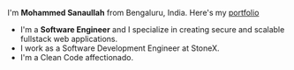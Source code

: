 <!--
**sanaullahmohammed/sanaullahmohammed** is a ✨ _special_ ✨ repository because its `README.md` (this file) appears on your GitHub profile.

Here are some ideas to get you started:

- 🔭 I’m currently working on ...
- 🌱 I’m currently learning ...
- 👯 I’m looking to collaborate on ...
- 🤔 I’m looking for help with ...
- 💬 Ask me about ...
- 📫 How to reach me: ...
- 😄 Pronouns: ...
- ⚡ Fun fact: ...
-->

<!--
| Project Name | Tech Stack | Code Link | Demo |
|--------------|------------|-----------|-----|
|              |            |           |     |
|              |            |           |     |
|              |            |           |     |
|              |            |           |     |
|              |            |           |     |
|              |            |           |     |
|              |            |           |     |
-->


I'm **Mohammed Sanaullah** from Bengaluru, India.
Here's my [portfolio](https://sanaullahmohammed.github.io/ms-portfolio-v1/index.html)

- I'm a **Software Engineer** and I specialize in creating secure and scalable fullstack web applications.
- I work as a Software Development Engineer at StoneX.
- I'm a Clean Code affectionado.

<!--
### What's my development setup?

- My work machine is a **2020 MacBook Pro** and my personal machine is a **2018 MacBook Air**
- For IDEs, I use **VS Code**, **Visual Studio**, and **Robo 3T** for front-end and back-end, and database work, respectively. I also use **Postman** when working on RESTful APIs
- For containerization, I use **Docker**


### Recent blogs

- [Breaking down React for Beginners](https://narayanasuri.hashnode.dev/breaking-down-react-for-beginners)


### What are some of the projects I've worked on?

- [Notes App](https://sanaullahmohammed.github.io/notes-app/)
- [Google Keep Clone](https://sanaullahmohammed.github.io/google-keep-clone/)
- [WebRTC-Trials using Peer.js](https://github.com/sanaullahmohammed/webRTC-trials)
- [Quiz App React using Trivia API](https://sanaullahmohammed.github.io/quiz-app-react/) 
- [Slideshow App](https://sanaullahmohammed.github.io/slideshow-app/)

### Let's connect


<a href="http://www.instagram.com/suriosityy" target="_blank" rel="noreferrer">
  <img align="left"
    src="https://raw.githubusercontent.com/danielcranney/readme-generator/main/public/icons/socials/instagram.svg"
    alt="narayanasuri" height="32" width="32" />
</a>


<a href="https://www.linkedin.com/in/mohammed-sanaullah-2040711a0/" target="_blank" rel="noreferrer">
  <img align="left" src="images/linkedin.png"
    height="32" width="32" />
</a>
<a href="https://codepen.io/Hop3l3ssCod3r" target="_blank" rel="noreferrer">
  <img align="left" src="images/codepen.png" alt="mohammedsanaullah"
    height="32" width="32" />
</a>

<a href="https://www.hackerrank.com/mohammedsanaull4" target="_blank" rel="noreferrer">
  <img align="left"
    src="images/hackerrank.png"
    alt="mohammedsanaullah" height="34" width="34" />
</a>
    
-->
